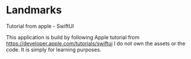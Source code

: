# Landmarks
Tutorial from apple - SwiftUI

This application is build by following Apple tutorial from https://developer.apple.com/tutorials/swiftui
I do not own the assets or the code. It is simply for learning purposes. 
